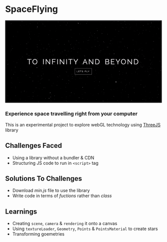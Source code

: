 # SpaceFlying
![Space Flight][P]
### Experience space travelling right from your computer

This is an experimental project to explore webGL technology using [ThreeJS](https://threejs.org/) library

## Challenges Faced
* Using a library without a bundler & CDN
* Structuring JS code to run in `<script>` tag

## Solutions To Challenges
* Download *min.js* file to use the library
* Write code in terms of *fuctions* rather than *class*

## Learnings
* Creating `scene`, `camera`  & `rendering` it onto a canvas
* Using `textureLoader`, `Geometry`, `Points` & `PointsMaterial` to create stars
* Transforming goemetries


[P]: /demo.gif